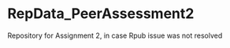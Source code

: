 RepData_PeerAssessment2
=======================

Repository for Assignment 2, in case Rpub issue was not resolved
